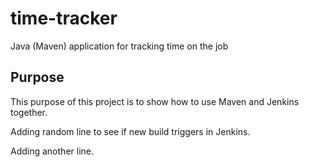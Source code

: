 # time-tracker
Java (Maven) application for tracking time on the job

## Purpose

This purpose of this project is to show how to use Maven and Jenkins together.

Adding random line to see if new build triggers in Jenkins.

Adding another line.
